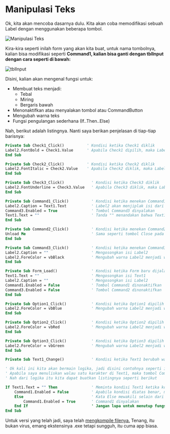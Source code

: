 # Manipulasi Teks

Ok, kita akan mencoba dasarnya dulu. Kita akan coba memodifikasi sebuah Label dengan menggunakan beberapa tombol.

![Manipulasi Teks](https://media.discordapp.net/attachments/308790604723257365/439067544809111552/VB6_2018-04-26_22-17-01.png)

Kira-kira seperti inilah form yang akan kita buat, untuk nama tombolnya, kalian bisa modifikasi seperti __Command1, kalian bisa ganti dengan tblInput dengan cara seperti di bawah:__

![tblInput](https://media.discordapp.net/attachments/308790604723257365/439068380205678592/VB6_2018-04-26_22-20-53.png)

Disini, kalian akan mengenal fungsi untuk:
* Membuat teks menjadi:
  * Tebal
  * Miring
  * Bergaris bawah
* Menonaktifkan atau menyalakan tombol atau CommandButton
* Mengubah warna teks
* Fungsi pengulangan sederhana (If..Then..Else)

Nah, berikut adalah listingnya. Nanti saya berikan penjelasan di tiap-tiap barisnya:

```vb
Private Sub Check1_Click()          ' Kondisi ketika Check1 diklik
Label2.FontBold = Check1.Value      ' Apabila Check1 dipilih, maka Label2 akan tercetak tebal
End Sub

Private Sub Check2_Click()          ' Kondisi ketika Check2 diklik
Label2.FontItalic = Check2.Value    ' Apabila Check2 diklik, maka Label2 akan tercetak miring
End Sub

Private Sub Check3_Click()            ' Kondisi ketika Check3 diklik
Label2.FontUnderline = Check3.Value   ' Apabila Check3 diklik, maka Label2 akan tercetak dengan garis bawah
End Sub

Private Sub Command1_Click()          ' Kondisi ketika menekan Command1
Label2.Caption = Text1.Text           ' Label2 akan menjiplak isi dari Text1
Command3.Enabled = True               ' Tombol Command3 dinyalakan
Text1.Text = ""                       ' Tanda "" menandakan bahwa Text1 dikosongkan
End Sub

Private Sub Command2_Click()          ' Kondisi ketika menekan Command2
Unload Me                             ' Sama seperti tombol Close pada umumnya, biasanya tertulis End atau Unload Me
End Sub

Private Sub Command3_Click()          ' Kondisi ketika menekan Command3
Label2.Caption = ""                   ' Mengosongkan isi Label2
Label2.ForeColor = vbBlack            ' Mengubah warna Label2 menjadi warna vbBlack atau Hitam
End Sub

Private Sub Form_Load()               ' Kondisi ketika Form baru dijalankan
Text1.Text = ""                       ' Mengosongkan isi Text1
Label2.Caption = ""                   ' Mengosongkan isi Label2
Command1.Enabled = False              ' Tombol Command1 dinonaktifkan
Command3.Enabled = False              ' Tombol Command2 dinonaktifkan
End Sub

Private Sub Option1_Click()           ' Kondisi ketika Option1 dipilih
Label2.ForeColor = vbBlue             ' Mengubah warna Label2 menjadi warna vbBlue atau Biru
End Sub

Private Sub Option2_Click()           ' Kondisi ketika Option2 dipilih
Label2.ForeColor = vbRed              ' Mengubah warna Label2 menjadi warna vbRed atau Merah
End Sub

Private Sub Option3_Click()           ' Kondisi ketika Option3 dipilih
Label2.ForeColor = vbGreen            ' Mengubah warna Label2 menjadi warna vbGreen atau Hijau
End Sub

Private Sub Text1_Change()            ' Kondisi ketika Text1 berubah walau satu karakter pun

' Ok kali ini kita akan bermain logika, jadi disini contohnya seperti ini.
' Apabila saya menuliskan walau satu karakter di Text1, maka tombol Command1 dinyalakan atau dapat ditekan.
' Nah dari logika itu kita dapat buatkan listingnya seperti berikut

If Text1.Text = "" Then               ' Meminta kondisi Text1 ketika kosong
    Command1.Enabled = False          ' Apabila kondisi diatas benar, maka Command1 dinonaktifkan
    Else                              ' Kata Else mewakili selain dari kondisi diatasnya
        Command1.Enabled = True       ' Command1 dinyalakan
    End If                            ' Jangan lupa untuk menutup fungsi pengulangannya
End Sub
```

Untuk versi yang telah jadi, saya telah [mengkompile filenya.](https://cdn.discordapp.com/attachments/308790604723257365/439070993101619210/Manipulasi_Teks.exe) Tenang, itu bukan virus, emang ekstensinya .exe tetapi sungguh, itu cuma app biasa.
